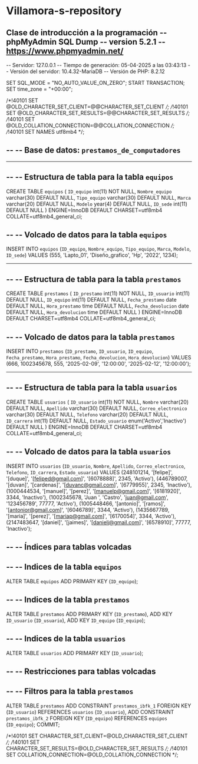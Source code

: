 # Villamora-s-repository
Clase de introducción a la programación 
-- phpMyAdmin SQL Dump
-- version 5.2.1
-- https://www.phpmyadmin.net/
--
-- Servidor: 127.0.0.1
-- Tiempo de generación: 05-04-2025 a las 03:43:13
-- Versión del servidor: 10.4.32-MariaDB
-- Versión de PHP: 8.2.12

SET SQL_MODE = "NO_AUTO_VALUE_ON_ZERO";
START TRANSACTION;
SET time_zone = "+00:00";


/*!40101 SET @OLD_CHARACTER_SET_CLIENT=@@CHARACTER_SET_CLIENT */;
/*!40101 SET @OLD_CHARACTER_SET_RESULTS=@@CHARACTER_SET_RESULTS */;
/*!40101 SET @OLD_COLLATION_CONNECTION=@@COLLATION_CONNECTION */;
/*!40101 SET NAMES utf8mb4 */;

--
-- Base de datos: `prestamos_de_computadores`
--

-- --------------------------------------------------------

--
-- Estructura de tabla para la tabla `equipos`
--

CREATE TABLE `equipos` (
  `ID_equipo` int(11) NOT NULL,
  `Nombre_equipo` varchar(30) DEFAULT NULL,
  `Tipo_equipo` varchar(30) DEFAULT NULL,
  `Marca` varchar(20) DEFAULT NULL,
  `Modelo` year(4) DEFAULT NULL,
  `ID_sede` int(11) DEFAULT NULL
) ENGINE=InnoDB DEFAULT CHARSET=utf8mb4 COLLATE=utf8mb4_general_ci;

--
-- Volcado de datos para la tabla `equipos`
--

INSERT INTO `equipos` (`ID_equipo`, `Nombre_equipo`, `Tipo_equipo`, `Marca`, `Modelo`, `ID_sede`) VALUES
(555, 'Lapto_01', 'Diseño_grafico', 'Hp', '2022', 1234);

-- --------------------------------------------------------

--
-- Estructura de tabla para la tabla `prestamos`
--

CREATE TABLE `prestamos` (
  `ID_prestamo` int(11) NOT NULL,
  `ID_usuario` int(11) DEFAULT NULL,
  `ID_equipo` int(11) DEFAULT NULL,
  `Fecha_prestamo` date DEFAULT NULL,
  `Hora_prestamo` time DEFAULT NULL,
  `Fecha_devolucion` date DEFAULT NULL,
  `Hora_devolucion` time DEFAULT NULL
) ENGINE=InnoDB DEFAULT CHARSET=utf8mb4 COLLATE=utf8mb4_general_ci;

--
-- Volcado de datos para la tabla `prestamos`
--

INSERT INTO `prestamos` (`ID_prestamo`, `ID_usuario`, `ID_equipo`, `Fecha_prestamo`, `Hora_prestamo`, `Fecha_devolucion`, `Hora_devolucion`) VALUES
(666, 1002345678, 555, '2025-02-09', '12:00:00', '2025-02-12', '12:00:00');

-- --------------------------------------------------------

--
-- Estructura de tabla para la tabla `usuarios`
--

CREATE TABLE `usuarios` (
  `ID_usuario` int(11) NOT NULL,
  `Nombre` varchar(20) DEFAULT NULL,
  `Apellido` varchar(30) DEFAULT NULL,
  `Correo_electronico` varchar(30) DEFAULT NULL,
  `Telefono` varchar(20) DEFAULT NULL,
  `ID_carrera` int(11) DEFAULT NULL,
  `Estado_usuario` enum('Activo','Inactivo') DEFAULT NULL
) ENGINE=InnoDB DEFAULT CHARSET=utf8mb4 COLLATE=utf8mb4_general_ci;

--
-- Volcado de datos para la tabla `usuarios`
--

INSERT INTO `usuarios` (`ID_usuario`, `Nombre`, `Apellido`, `Correo_electronico`, `Telefono`, `ID_carrera`, `Estado_usuario`) VALUES
(248101214, '[felipe]', '[duque]', '[feliped@gmail.com]', '[6078888]', 2345, 'Activo'),
(446789007, '[duvan]', '[cardenas]', '[duvanc@gmail.com]', '[6779955]', 2345, 'Inactivo'),
(1000444534, '[manuel]', '[perez]', '[manuelp@gmail.com]', '[6181920]', 3344, 'Inactivo'),
(1002345678, 'Juan ', 'Castro', 'juan@gmail.com', '123456789', 77777, 'Activo'),
(1005448466, '[antonio]', '[ramos]', '[antonior@gmail.com]', '[6046789]', 3344, 'Activo'),
(1435667789, '[maria]', '[perez]', '[mariap@gmail.com]', '[6170054]', 3344, 'Activo'),
(2147483647, '[daniel]', '[jaimes]', '[danielj@gmail.com]', '[6578910]', 77777, 'Inactivo');

--
-- Índices para tablas volcadas
--

--
-- Indices de la tabla `equipos`
--
ALTER TABLE `equipos`
  ADD PRIMARY KEY (`ID_equipo`);

--
-- Indices de la tabla `prestamos`
--
ALTER TABLE `prestamos`
  ADD PRIMARY KEY (`ID_prestamo`),
  ADD KEY `ID_usuario` (`ID_usuario`),
  ADD KEY `ID_equipo` (`ID_equipo`);

--
-- Indices de la tabla `usuarios`
--
ALTER TABLE `usuarios`
  ADD PRIMARY KEY (`ID_usuario`);

--
-- Restricciones para tablas volcadas
--

--
-- Filtros para la tabla `prestamos`
--
ALTER TABLE `prestamos`
  ADD CONSTRAINT `prestamos_ibfk_1` FOREIGN KEY (`ID_usuario`) REFERENCES `usuarios` (`ID_usuario`),
  ADD CONSTRAINT `prestamos_ibfk_2` FOREIGN KEY (`ID_equipo`) REFERENCES `equipos` (`ID_equipo`);
COMMIT;

/*!40101 SET CHARACTER_SET_CLIENT=@OLD_CHARACTER_SET_CLIENT */;
/*!40101 SET CHARACTER_SET_RESULTS=@OLD_CHARACTER_SET_RESULTS */;
/*!40101 SET COLLATION_CONNECTION=@OLD_COLLATION_CONNECTION */;

